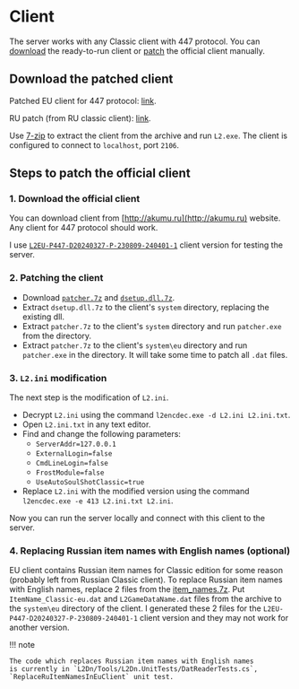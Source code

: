 # Client

The server works with any Classic client with 447 protocol. You can [download](#download-the-patched-client) the ready-to-run client or [patch](#steps-to-patch-the-official-client) the official client manually.


## Download the patched client

Patched EU client for 447 protocol: [link](https://drive.google.com/file/d/1Sv7yYdxNFtj4U-_Zo9TvD5WTrE3wFNh4/view?usp=sharing).

RU patch (from RU classic client): [link](https://drive.google.com/file/d/1LrfIicy1oZLVVl6AJyu_8NCkMvZ47L1P/view?usp=sharing).

Use [7-zip](https://7-zip.org/) to extract the client from the archive and run `L2.exe`. The client is configured to connect to `localhost`, port `2106`.


## Steps to patch the official client

### 1. Download the official client

You can download client from [http://akumu.ru](http://akumu.ru) website. Any client for 447 protocol should work.

I use [`L2EU-P447-D20240327-P-230809-240401-1`](http://akumu.ru/lineage2/L2EU/P447/L2EU-P447-D20240327-P-230809-240401-1/) client version for testing the server.

### 2. Patching the client

- Download [`patcher.7z`](https://drive.google.com/file/d/1cL0Zl2dPKFIDr60VNS759TNmYRVaL4Y7/view?usp=sharing) and [`dsetup.dll.7z`](https://drive.google.com/file/d/1Tg48f7gmkAp1pnUN7EDbnZM81353wW_A/view?usp=sharing).
- Extract `dsetup.dll.7z` to the client's `system` directory, replacing the existing dll.
- Extract `patcher.7z` to the client's `system` directory and run `patcher.exe` from the directory.
- Extract `patcher.7z` to the client's `system\eu` directory and run `patcher.exe` in the directory. It will take some time to patch all `.dat` files.

### 3. `L2.ini` modification

The next step is the modification of `L2.ini`.

- Decrypt `L2.ini` using the command `l2encdec.exe -d L2.ini L2.ini.txt`.
- Open `L2.ini.txt` in any text editor.
- Find and change the following parameters:
  - `ServerAddr=127.0.0.1`
  - `ExternalLogin=false`
  - `CmdLineLogin=false`
  - `FrostModule=false`
  - `UseAutoSoulShotClassic=true`
- Replace `L2.ini` with the modified version using the command `l2encdec.exe -e 413 L2.ini.txt L2.ini`.

Now you can run the server locally and connect with this client to the server.

### 4. Replacing Russian item names with English names (optional)

EU client contains Russian item names for Classic edition for some reason (probably left from Russian Classic client).
To replace Russian item names with English names, replace 2 files from the [item_names.7z](https://drive.google.com/file/d/1F1YlOGZAnfsB3lnhUxEH0eePVspGKOW5/view?usp=sharing).
Put `ItemName_Classic-eu.dat` and `L2GameDataName.dat` files from the archive to the `system\eu` directory of the client.
I generated these 2 files for the `L2EU-P447-D20240327-P-230809-240401-1` client version and they may not work for another version.

!!! note

    The code which replaces Russian item names with English names 
    is currently in `L2Dn/Tools/L2Dn.UnitTests/DatReaderTests.cs`, `ReplaceRuItemNamesInEuClient` unit test.
